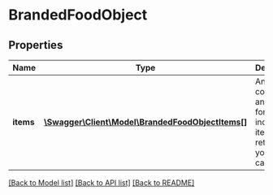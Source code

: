 # BrandedFoodObject

## Properties
Name | Type | Description | Notes
------------ | ------------- | ------------- | -------------
**items** | [**\Swagger\Client\Model\BrandedFoodObjectItems[]**](BrandedFoodObjectItems.md) | An array containing an object for each individual item returned by your API call. | [optional] 

[[Back to Model list]](../../README.md#documentation-for-models) [[Back to API list]](../../README.md#documentation-for-api-endpoints) [[Back to README]](../../README.md)

